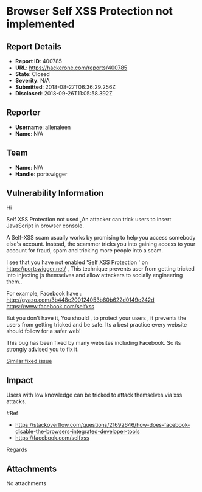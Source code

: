 # Browser Self XSS Protection not implemented

## Report Details
- **Report ID**: 400785
- **URL**: https://hackerone.com/reports/400785
- **State**: Closed
- **Severity**: N/A
- **Submitted**: 2018-08-27T06:36:29.256Z
- **Disclosed**: 2018-09-26T11:05:58.392Z

## Reporter
- **Username**: allenaleen
- **Name**: N/A

## Team
- **Name**: N/A
- **Handle**: portswigger

## Vulnerability Information
Hi

Self XSS Protection not used ,An attacker  can trick users to insert JavaScript in browser console.

A Self-XSS scam usually works by promising to help you access somebody else's account. Instead, the scammer tricks you into gaining access to your account for fraud, spam and tricking more people into a scam.

I see that you have not enabled 'Self XSS Protection ' on https://portswigger.net/ , This technique prevents user from getting tricked into injecting js themselves and allow attackers to socially engineering them..

For example, Facebook have : http://gyazo.com/3b448c200124053b60b622d0149e242d https://www.facebook.com/selfxss

But you don't have it, You should ,  to protect your  users , it prevents the users from  getting  tricked and be safe. Its a best practice every website should follow for a safer web!

This bug has been fixed by many websites including Facebook. So its strongly advised you to fix it.

[Similar fixed issue](https://hackerone.com/reports/76307)

## Impact

Users with low knowledge can be tricked to attack themselves via xss attacks.

#Ref
-  https://stackoverflow.com/questions/21692646/how-does-facebook-disable-the-browsers-integrated-developer-tools
- https://facebook.com/selfxss

Regards

## Attachments
No attachments
